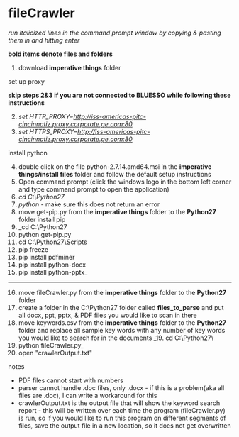# fileCrawler

_run italicized lines in the command prompt window by copying & pasting them in and hitting enter_

__bold items denote files and folders__
 
1. download __imperative things__ folder

set up proxy

**skip steps 2&3 if you are not connected to BLUESSO while following these instructions**

2. _set HTTP_PROXY=http://iss-americas-pitc-cincinnatiz.proxy.corporate.ge.com:80_
3. _set HTTPS_PROXY=http://iss-americas-pitc-cincinnatiz.proxy.corporate.ge.com:80_

install python

4. double click on the file python-2.7.14.amd64.msi in the __imperative things/install files__ folder and follow the default setup instructions
5. Open command prompt (click the windows logo in the bottom left corner and type command prompt to open the application)
6. _cd C:\Python27_
7. _python_ - make sure this does not return an error
8. move get-pip.py from the __imperative things__ folder to the __Python27__ folder
install pip
9. _cd C:\Python27
10. python get-pip.py
11. cd C:\Python27\Scripts
12. pip freeze
13. pip install pdfminer
14. pip install python-docx
15. pip install python-pptx_
--------------------------------------------------
16. move fileCrawler.py from the __imperative things__ folder to the __Python27__ folder
17. create a folder in the C:\Python27 folder called __files_to_parse__ and put all docx, ppt, pptx, & PDF files you would like to scan in there
18. move keywords.csv from the __imperative things__ folder to the __Python27__ folder and replace all sample key words with any number of  key words you would like to search for in the documents
_19. cd C:\Python27\
20. python fileCrawler.py_
21. open "crawlerOutput.txt"
 
notes
- PDF files cannot start with numbers
- parser cannot handle .doc files, only .docx - if this is a problem(aka all files are .doc), I can write a workaround for this
- crawlerOutput.txt is the output file that will show the keyword search report - this will be written over each time the program (fileCrawler.py) is run, so if you would like to run this program on different segments of files, save the output file in a new location, so it does not get overwritten
